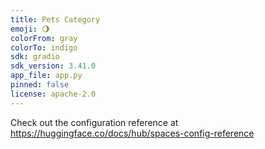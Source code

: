 ```yaml
---
title: Pets Category
emoji: 🌖
colorFrom: gray
colorTo: indigo
sdk: gradio
sdk_version: 3.41.0
app_file: app.py
pinned: false
license: apache-2.0
---
```


Check out the configuration reference at https://huggingface.co/docs/hub/spaces-config-reference
